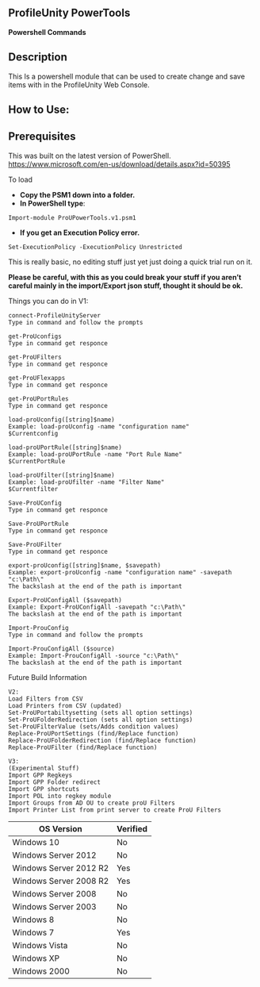 ## ProfileUnity PowerTools 
**Powershell Commands**

## Description <br>
This Is a powershell module that can be used to create change and save items with in the ProfileUnity Web Console.<br>

## How to Use: <br>

## Prerequisites <br>
This was built on the latest version of PowerShell.<br>
https://www.microsoft.com/en-us/download/details.aspx?id=50395

To load 
- **Copy the PSM1 down into a folder.**
- **In PowerShell type**:
````
Import-module ProUPowerTools.v1.psm1
````
- **If you get an Execution Policy error.**
````
Set-ExecutionPolicy -ExecutionPolicy Unrestricted
````
This is really basic, no editing stuff just yet just doing a quick trial run on it.

**Please be careful, with this as you could break your stuff if you aren’t careful mainly in the import/Export json stuff, thought it should be ok.**


Things you can do in V1:
````
connect-ProfileUnityServer
Type in command and follow the prompts

get-ProUconfigs
Type in command get responce

get-ProUFilters
Type in command get responce

get-ProUFlexapps
Type in command get responce

get-ProUPortRules
Type in command get responce

load-proUconfig([string]$name)
Example: load-proUconfig -name "configuration name"
$Currentconfig

load-proUPortRule([string]$name)
Example: load-proUPortRule -name "Port Rule Name"
$CurrentPortRule

load-proUfilter([string]$name)
Example: load-proUfilter -name "Filter Name"
$Currentfilter

Save-ProUConfig
Type in command get responce

Save-ProUPortRule
Type in command get responce

Save-ProUFilter
Type in command get responce

export-proUconfig([string]$name, $savepath)
Example: export-proUconfig -name "configuration name" -savepath "c:\Path\"
The backslash at the end of the path is important

Export-ProUConfigAll ($savepath)
Example: Export-ProUConfigAll -savepath "c:\Path\"
The backslash at the end of the path is important

Import-ProuConfig
Type in command and follow the prompts

Import-ProuConfigAll ($source)
Example: Import-ProuConfigAll -source "c:\Path\"
The backslash at the end of the path is important
````


Future Build Information<br>
````
V2:
Load Filters from CSV
Load Printers from CSV (updated)
Set-ProUPortabiltysetting (sets all option settings)
Set-ProUFolderRedirection (sets all option settings)
Set-ProUFilterValue (sets/Adds condition values)
Replace-ProUPortSettings (find/Replace function)
Replace-ProUFolderRedirection (find/Replace function)
Replace-ProUFilter (find/Replace function)
````
````
V3:
(Experimental Stuff)
Import GPP Regkeys
Import GPP Folder redirect
Import GPP shortcuts
Import POL into regkey module
Import Groups from AD OU to create proU Filters
Import Printer List from print server to create ProU Filters
````





| OS Version  | Verified |
| ------------- | ------------- |
|Windows 10 | No |
|Windows Server 2012 | No |
|Windows Server 2012 R2 | Yes |
|Windows Server 2008 R2 | Yes |
|Windows Server 2008 | No |
|Windows Server 2003 | No |
|Windows 8 | No |
|Windows 7 | Yes |
|Windows Vista | No |
|Windows XP | No |
|Windows 2000 | No |
